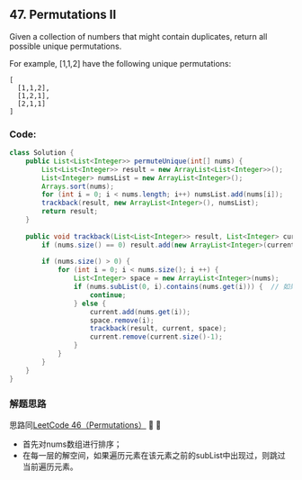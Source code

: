 ## 47. Permutations II

Given a collection of numbers that might contain duplicates, return all possible unique permutations.

For example,
[1,1,2] have the following unique permutations:

```
[
  [1,1,2],
  [1,2,1],
  [2,1,1]
]
```

### Code:

```java
class Solution {
    public List<List<Integer>> permuteUnique(int[] nums) {
        List<List<Integer>> result = new ArrayList<List<Integer>>();
        List<Integer> numsList = new ArrayList<Integer>();
        Arrays.sort(nums);
        for (int i = 0; i < nums.length; i++) numsList.add(nums[i]);
        trackback(result, new ArrayList<Integer>(), numsList);
        return result;
    }
    
    public void trackback(List<List<Integer>> result, List<Integer> current, List<Integer> nums) {
        if (nums.size() == 0) result.add(new ArrayList<Integer>(current));
        
        if (nums.size() > 0) {
            for (int i = 0; i < nums.size(); i ++) {
                List<Integer> space = new ArrayList<Integer>(nums);
                if (nums.subList(0, i).contains(nums.get(i))) {  // 如果该元素在之前的数组中出现过，则跳过
                    continue;
                } else {
                    current.add(nums.get(i));
                    space.remove(i);
                    trackback(result, current, space);
                    current.remove(current.size()-1);
                }
            }
        }
    }
}
```

### 解题思路
思路同[LeetCode 46（Permutations）](https://github.com/ShawnNew/myLeetcodeAnswer/blob/master/BackTracking/46.%20Permutations.md) :clap: :clap:

* 首先对nums数组进行排序；
* 在每一层的解空间，如果遍历元素在该元素之前的subList中出现过，则跳过当前遍历元素。 